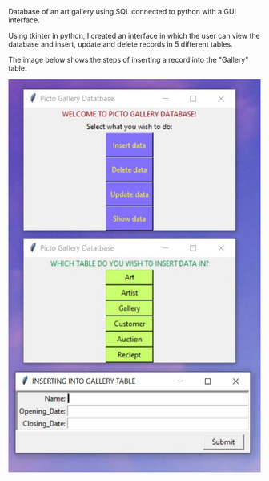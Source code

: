 Database of an art gallery using SQL connected to python with a GUI interface.

Using tkinter in python, I created an interface in which the user can view the database and insert, update and delete records in 5 different tables.

The image below shows the steps of inserting a record into the "Gallery" table.

<p align="center">
<img src="https://github.com/niloufareshghi/PictoGallery/blob/main/picto.JPG?raw=true">
</p>

